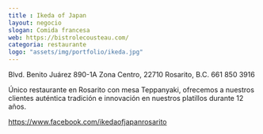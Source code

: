 ```yaml
---
title : Ikeda of Japan
layout: negocio
slogan: Comida francesa
web: https://bistrolecousteau.com/
categoria: restaurante
logo: "assets/img/portfolio/ikeda.jpg"
---
```


Blvd. Benito Juárez 890-1A
Zona Centro, 22710 Rosarito, B.C.
661 850 3916


Único restaurante en Rosarito con mesa Teppanyaki, ofrecemos a nuestros clientes auténtica tradición e innovación en nuestros platillos durante 12 años.

https://www.facebook.com/ikedaofjapanrosarito